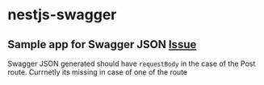 # nestjs-swagger

## Sample app for Swagger JSON [Issue](https://github.com/nestjs/swagger/issues/2048)

Swagger JSON generated should have `requestBody` in the case of the Post route.
Currnetly its missing in case of one of the route
